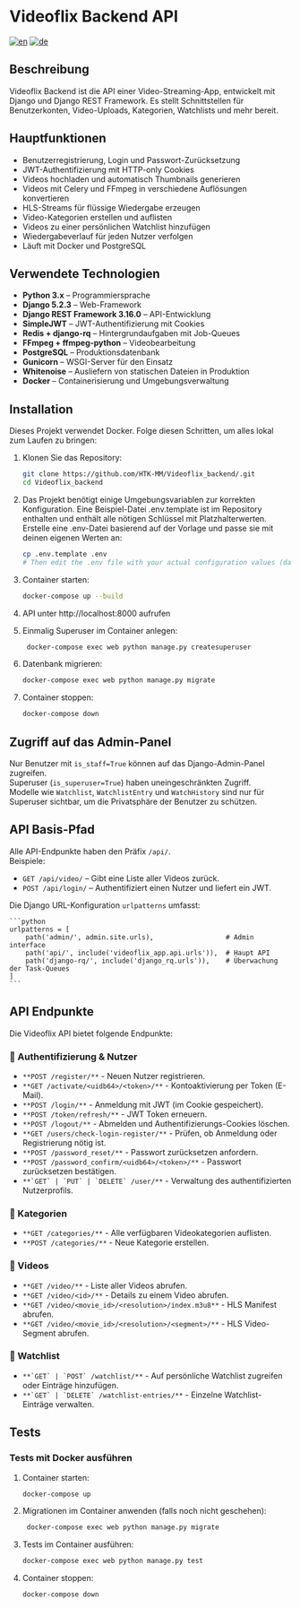 # Videoflix Backend API

[![en](https://img.shields.io/badge/lang-en-red.svg)](https://github.com/HTK-MM/Videoflix_backend/blob/master/README.MD) [![de](https://img.shields.io/badge/lang-de-yellow.svg)](https://github.com/HTK-MM/Videoflix_backend/blob/master/README.de.md)

## Beschreibung

Videoflix Backend ist die API einer Video-Streaming-App, entwickelt mit Django und Django REST Framework. Es stellt Schnittstellen für Benutzerkonten, Video-Uploads, Kategorien, Watchlists und mehr bereit.

## Hauptfunktionen

- Benutzerregistrierung, Login und Passwort-Zurücksetzung  
- JWT-Authentifizierung mit HTTP-only Cookies  
- Videos hochladen und automatisch Thumbnails generieren  
- Videos mit Celery und FFmpeg in verschiedene Auflösungen konvertieren  
- HLS-Streams für flüssige Wiedergabe erzeugen  
- Video-Kategorien erstellen und auflisten  
- Videos zu einer persönlichen Watchlist hinzufügen  
- Wiedergabeverlauf für jeden Nutzer verfolgen  
- Läuft mit Docker und PostgreSQL  


## Verwendete Technologien

- **Python 3.x** – Programmiersprache  
- **Django 5.2.3** – Web-Framework  
- **Django REST Framework 3.16.0** – API-Entwicklung  
- **SimpleJWT** – JWT-Authentifizierung mit Cookies  
- **Redis + django-rq** – Hintergrundaufgaben mit Job-Queues  
- **FFmpeg + ffmpeg-python** – Videobearbeitung  
- **PostgreSQL** – Produktionsdatenbank  
- **Gunicorn** – WSGI-Server für den Einsatz  
- **Whitenoise** – Ausliefern von statischen Dateien in Produktion  
- **Docker** – Containerisierung und Umgebungsverwaltung  

## Installation

Dieses Projekt verwendet Docker. Folge diesen Schritten, um alles lokal zum Laufen zu bringen:


1. Klonen Sie das Repository:
   ```bash
   git clone https://github.com/HTK-MM/Videoflix_backend/.git
   cd Videoflix_backend
   ```

2. Das Projekt benötigt einige Umgebungsvariablen zur korrekten Konfiguration.
   Eine Beispiel-Datei .env.template ist im Repository enthalten und enthält alle nötigen Schlüssel mit Platzhalterwerten.
   Erstelle eine .env-Datei basierend auf der Vorlage und passe sie mit deinen eigenen Werten an:
    ````bash   
    cp .env.template .env
    # Then edit the .env file with your actual configuration values (database CREDENTIALS, SECRET_KEY, DATABASE_URL, EMAIL_* settings, etc.)
    ````
   
3. Container starten:
    ````bash   
    docker-compose up --build
    ````

4. API unter http://localhost:8000 aufrufen
   
5. Einmalig Superuser im Container anlegen:
   ````bash   
    docker-compose exec web python manage.py createsuperuser
    ```` 

6. Datenbank migrieren:
    ````bash 
    docker-compose exec web python manage.py migrate
    ````

7. Container stoppen:
    ````bash   
    docker-compose down
    ````

## Zugriff auf das Admin-Panel

Nur Benutzer mit `is_staff=True` können auf das Django-Admin-Panel zugreifen.  
Superuser (`is_superuser=True`) haben uneingeschränkten Zugriff.  
Modelle wie `Watchlist`, `WatchlistEntry` und `WatchHistory` sind nur für Superuser sichtbar, um die Privatsphäre der Benutzer zu schützen.


## API Basis-Pfad

Alle API-Endpunkte haben den Präfix `/api/`.  
Beispiele:  
- `GET /api/video/` – Gibt eine Liste aller Videos zurück.
- `POST /api/login/` – Authentifiziert einen Nutzer und liefert ein JWT.

Die Django URL-Konfiguration `urlpatterns` umfasst:

    ```python
    urlpatterns = [
        path('admin/', admin.site.urls),                  # Admin interface
        path('api/', include('videoflix_app.api.urls')),  # Haupt API
        path('django-rq/', include('django_rq.urls')),    # Überwachung der Task-Queues
    ]
    ```

## API Endpunkte

Die Videoflix API bietet folgende Endpunkte:

### :small_blue_diamond: Authentifizierung & Nutzer

-   ````**POST /register/**```` - Neuen Nutzer registrieren.
-   ````**GET /activate/<uidb64>/<token>/**```` - Kontoaktivierung per Token (E-Mail).
-   ````**POST /login/**```` -  Anmeldung mit JWT (im Cookie gespeichert).
-   ````**POST /token/refresh/**```` -   JWT Token erneuern.
-   ````**POST /logout/**```` -  Abmelden und Authentifizierungs-Cookies löschen.
-   ````**GET /users/check-login-register/**```` -  Prüfen, ob Anmeldung oder Registrierung nötig ist.
-   ````**POST /password_reset/**```` -  Passwort zurücksetzen anfordern.
-   ````**POST /password_confirm/<uidb64>/<token>/**```` -  Passwort zurücksetzen bestätigen.
-   ````**`GET` | `PUT` | `DELETE` /user/**```` -  Verwaltung des authentifizierten Nutzerprofils.
  
### :small_blue_diamond:  Kategorien
-   ````**GET /categories/**```` - Alle verfügbaren Videokategorien auflisten. 
-   ````**POST /categories/**```` - Neue Kategorie erstellen.   

### :small_blue_diamond: Videos

-   ````**GET /video/**```` - Liste aller Videos abrufen. 
-   ````**GET /video/<id>/**```` - Details zu einem Video abrufen.
-   ````**GET /video/<movie_id>/<resolution>/index.m3u8**```` - HLS Manifest abrufen.
-   ````**GET /video/<movie_id>/<resolution>/<segment>/**```` - HLS Video-Segment abrufen.

### :small_blue_diamond: Watchlist

-   ````**`GET` | `POST` /watchlist/**```` - Auf persönliche Watchlist zugreifen oder Einträge hinzufügen.
-   ````**`GET` | `DELETE` /watchlist-entries/**```` - Einzelne Watchlist-Einträge verwalten.
   
## Tests
 
### Tests mit Docker ausführen
1. Container starten:
    ````bash   
    docker-compose up 
    ````    
2. Migrationen im Container anwenden (falls noch nicht geschehen):
   ````bash   
    docker-compose exec web python manage.py migrate
    ````    
3. Tests im Container ausführen:
    ````bash   
    docker-compose exec web python manage.py test
    ````    
4. Container stoppen:
    ````bash   
    docker-compose down
    ````   

